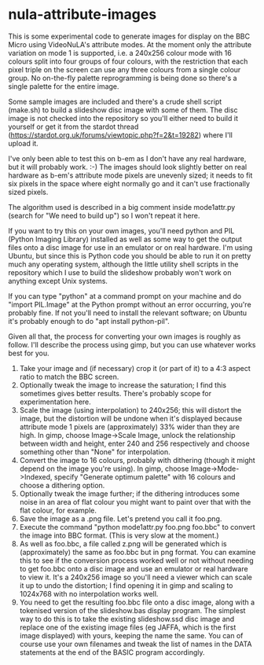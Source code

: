 # nula-attribute-images

This is some experimental code to generate images for display on the BBC Micro using VideoNuLA's attribute modes. At the moment only the attribute variation on mode 1 is supported, i.e. a 240x256 colour mode with 16 colours split into four groups of four colours, with the restriction that each pixel triple on the screen can use any three colours from a single colour group. No on-the-fly palette reprogramming is being done so there's a single palette for the entire image.

Some sample images are included and there's a crude shell script (make.sh) to build a slideshow disc image with some of them. The disc image is not checked into the repository so you'll either need to build it yourself or get it from the stardot thread (https://stardot.org.uk/forums/viewtopic.php?f=2&t=19282) where I'll upload it.

I've only been able to test this on b-em as I don't have any real hardware, but it will probably work. :-) The images should look slightly better on real hardware as b-em's attribute mode pixels are unevenly sized; it needs to fit six pixels in the space where eight normally go and it can't use fractionally sized pixels.

The algorithm used is described in a big comment inside mode1attr.py (search for "We need to build up") so I won't repeat it here.

If you want to try this on your own images, you'll need python and PIL (Python Imaging Library) installed as well as some way to get the output files onto a disc image for use in an emulator or on real hardware. I'm using Ubuntu, but since this is Python code you should be able to run it on pretty much any operating system, although the little utility shell scripts in the repository which I use to build the slideshow probably won't work on anything except Unix systems.

If you can type "python" at a command prompt on your machine and do "import PIL.Image" at the Python prompt without an error occurring, you're probably fine. If not you'll need to install the relevant software; on Ubuntu it's probably enough to do "apt install python-pil".

Given all that, the process for converting your own images is roughly as follow. I'll describe the process using gimp, but you can use whatever works best for you.
1. Take your image and (if necessary) crop it (or part of it) to a 4:3 aspect ratio to match the BBC screen.
1. Optionally tweak the image to increase the saturation; I find this sometimes gives better results. There's probably scope for experimentation here.
1. Scale the image (using interpolation) to 240x256; this will distort the image, but the distortion will be undone when it's displayed because attribute mode 1 pixels are (approximately) 33% wider than they are high. In gimp, choose Image->Scale Image, unlock the relationship between width and height, enter 240 and 256 respectively and choose something other than "None" for interpolation.
1. Convert the image to 16 colours, probably with dithering (though it might depend on the image you're using). In gimp, choose Image->Mode->Indexed, specify "Generate optimum palette" with 16 colours and choose a dithering option.
1. Optionally tweak the image further; if the dithering introduces some noise in an area of flat colour you might want to paint over that with the flat colour, for example.
1. Save the image as a .png file. Let's pretend you call it foo.png.
1. Execute the command "python mode1attr.py foo.png foo.bbc" to convert the image into BBC format. (This is very slow at the moment.)
1. As well as foo.bbc, a file called z.png will be generated which is (approximately) the same as foo.bbc but in png format. You can examine this to see if the conversion process worked well or not without needing to get foo.bbc onto a disc image and use an emulator or real hardware to view it. It's a 240x256 image so you'll need a viewer which can scale it up to undo the distortion; I find opening it in gimp and scaling to 1024x768 with no interpolation works well.
1. You need to get the resulting foo.bbc file onto a disc image, along with a tokenised version of the slideshow.bas display program. The simplest way to do this is to take the existing slideshow.ssd disc image and replace one of the existing image files (eg JAFFA, which is the first image displayed) with yours, keeping the name the same. You can of course use your own filenames and tweak the list of names in the DATA statements at the end of the BASIC program accordingly.

